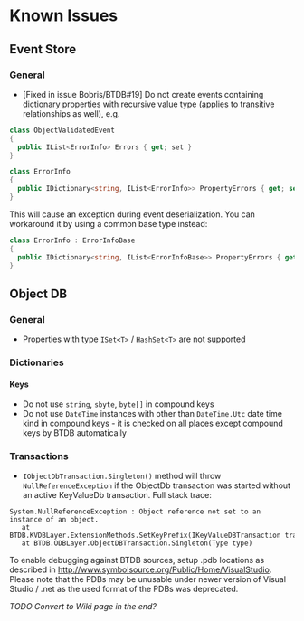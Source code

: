# Known Issues
## Event Store

### General
- [Fixed in issue Bobris/BTDB#19] Do not create events containing dictionary properties with recursive value type (applies to transitive relationships as well), e.g.  
```csharp
class ObjectValidatedEvent 
{
  public IList<ErrorInfo> Errors { get; set }
}

class ErrorInfo
{
  public IDictionary<string, IList<ErrorInfo>> PropertyErrors { get; set; }
}
```
This will cause an exception during event deserialization. You can workaround it by using a common base type instead:
```csharp
class ErrorInfo : ErrorInfoBase
{
  public IDictionary<string, IList<ErrorInfoBase>> PropertyErrors { get; set; }
}
```

## Object DB
### General
- Properties with type `ISet<T>` / `HashSet<T>` are not supported

### Dictionaries
#### Keys
- Do not use `string`, `sbyte`, `byte[]` in compound keys
- Do not use `DateTime` instances with other than `DateTime.Utc` date time kind in compound keys - it is checked on all places except compound keys by BTDB automatically

### Transactions
- `IObjectDbTransaction.Singleton()` method will throw `NullReferenceException` if the ObjectDb transaction was started without an active KeyValueDb transaction. Full stack trace:
```
System.NullReferenceException : Object reference not set to an instance of an object.
   at BTDB.KVDBLayer.ExtensionMethods.SetKeyPrefix(IKeyValueDBTransaction transaction, Byte[] prefix)
   at BTDB.ODBLayer.ObjectDBTransaction.Singleton(Type type)
```

To enable debugging against BTDB sources, setup .pdb locations as described in http://www.symbolsource.org/Public/Home/VisualStudio. Please note that the PDBs may be unusable under newer version of Visual Studio / .net as the used format of the PDBs was deprecated.

*TODO Convert to Wiki page in the end?*

